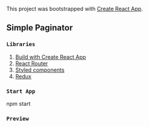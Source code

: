 This project was bootstrapped with [Create React App](https://github.com/facebook/create-react-app).

## Simple Paginator

### `Libraries`
1. [Build with Create React App](https://reactjs.org/docs/create-a-new-react-app.html)
2. [React Router](https://www.npmjs.com/package/react-router-dom)
3. [Styled components](https://styled-components.com/)
4. [Redux](https://react-redux.js.org/)



### `Start App`
npm start




### `Preview`

